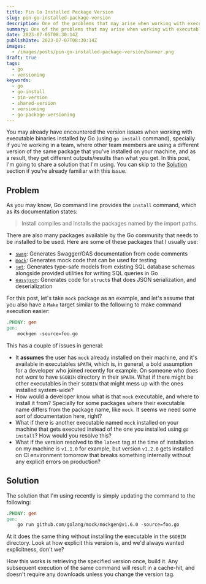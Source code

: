 ```yaml
---
title: Pin Go Installed Package Version
slug: pin-go-installed-package-version
description: One of the problems that may arise when working with executables installed by Go is difference in versions. In this post, I'm going to share a solution that I use to resolve this issue.
summary: One of the problems that may arise when working with executables installed by Go is difference in versions. In this post, I'm going to share a solution that I use to resolve this issue.
date: 2023-07-05T08:30:14Z
publishDate: 2023-07-07T08:30:14Z
images:
  - /images/posts/pin-go-installed-package-version/banner.png
draft: true
tags:
  - go
  - versioning
keywords:
  - go
  - go-install
  - pin-version
  - shared-version
  - versioning
  - go-package-versioning
---
```


You may already have encountered the version issues when working with executable binaries installed by Go (using `go install` command), specially if you're working in a team, where other team members are using a different version of the same package that you've installed on your machine, and as a result, they get different outputs/results than what you get. In this post, I'm going to share a solution that I'm using. You can skip to the [Solution](#solution) section if you're already familiar with this issue.

## Problem

As you may know, Go command line provides the `install` command, which as its documentation states:

> Install compiles and installs the packages named by the import paths.

There are also many packages available by the Go community that needs to be installed to be used. Here are some of these packages that I usually use:

- [`swag`](https://github.com/swaggo/swag/): Generates Swagger/OAS documentation from code comments
- [`mock`](https://github.com/golang/mock): Generates mock code that can be used for testing
- [`jet`](https://github.com/go-jet/jet): Generates type-safe models from existing SQL database schemas alongside provided utilities for writing SQL queries in Go
- [`easyjson`](https://github.com/mailru/easyjson): Generates code for `struct`s that does JSON serialization, and deserialization

For this post, let's take `mock` package as an example, and let's assume that you also have a `Make` target similar to the following to make command execution easier:

```makefile
.PHONY: gen
gen:
	mockgen -source=foo.go
```

This has a couple of issues in general:

- It **assumes** the user has `mock` already installed on their machine, and it's available in executables `$PATH`, which is, in general, a bold assumption for a developer who joined recently for example. On someone who does not _want_ to have `$GOBIN` directory in their `$PATH`. What if there might be other executables in their `$GOBIN` that might mess up with the ones installed system-wide?
- How would a developer know what is that `mock` executable, and where to install it from? Specially for some packages where their executable name differs from the package name, like `mock`. It seems we need some sort of documentation here, right?
- What if there is another executable named `mock` installed on your machine that gets executed instead of the one you installed using `go install`? How would you resolve this?
- What if the version resolved to the `latest` tag at the time of installation on my machine is `v1.1.0` for example, but version `v1.2.0` gets installed on CI environment tomorrow that breaks something internally without any explicit errors on production?

## Solution

The solution that I'm using recently is simply updating the command to the following:

```makefile
.PHONY: gen
gen:
	go run github.com/golang/mock/mockgen@v1.6.0 -source=foo.go
```

At it does the same thing without installing the executable in the `$GOBIN` directory. Look at how explicit this version is, and we'd always wanted explicitness, don't we?

How this works is retrieving the specified version once, build it. Any subsequent execution of the same command will result in a cache-hit, and doesn't require any downloads unless you change the version tag.
